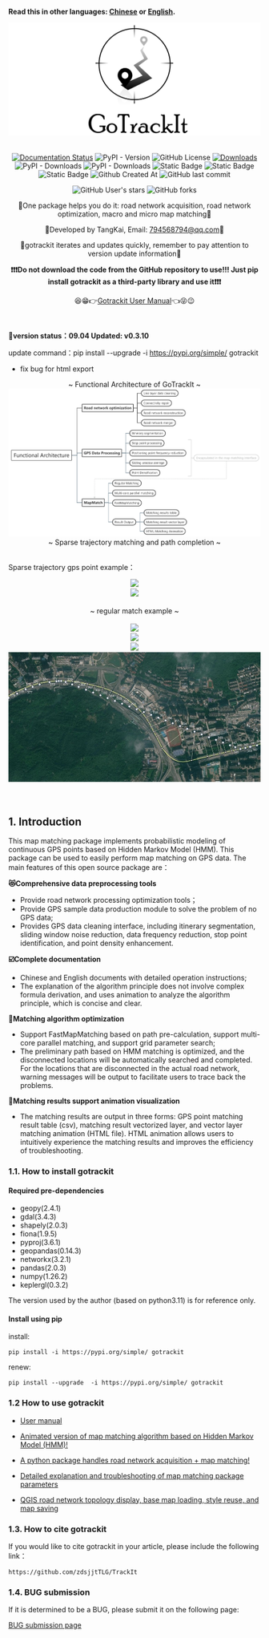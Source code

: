 **Read this in other languages: [Chinese](README.md) or [English](README.md).**

<div align="center">
    <img src="docs/_static/images/gotrackit.png" />
</div>

<br>

<div align=center>

[![Documentation Status](https://readthedocs.org/projects/gotrackit/badge/?version=latest)](https://gotrackit.readthedocs.io/en/latest/?badge=latest)
![PyPI - Version](https://img.shields.io/pypi/v/gotrackit)
![GitHub License](https://img.shields.io/github/license/zdsjjtTLG/Trackit)
[![Downloads](https://static.pepy.tech/badge/gotrackit)](https://pepy.tech/project/gotrackit)
![PyPI - Downloads](https://img.shields.io/pypi/dw/gotrackit)
![PyPI - Downloads](https://img.shields.io/pypi/dm/gotrackit)
![Static Badge](https://img.shields.io/badge/Model-HMM-9EC231)
![Static Badge](https://img.shields.io/badge/Optimization-FastMapMatching-blue)
![Static Badge](https://img.shields.io/badge/Optimization-MultiCoreParallelism-9EC231)
![Github Created At](https://img.shields.io/github/created-at/zdsjjtTLG/Trackit)
![GitHub last commit](https://img.shields.io/github/last-commit/zdsjjtTLG/Trackit)

![GitHub User's stars](https://img.shields.io/github/stars/zdsjjtTLG)
![GitHub forks](https://img.shields.io/github/forks/zdsjjtTLG/Trackit)



💪One package helps you do it: road network acquisition, road network optimization, macro and micro map matching💪

👻Developed by TangKai, Email: 794568794@qq.com👻

🔑gotrackit iterates and updates quickly, remember to pay attention to version update information🔑

**❗❗❗Do not download the code from the GitHub repository to use!!! Just pip install gotrackit as a third-party library and use it❗❗❗**

😆😁👉[Gotrackit User Manual](https://gotrackit.readthedocs.io/en/latest/)👈😝😉
</div>
<br>


**💬version status：09.04 Updated: v0.3.10**

update command：pip install --upgrade  -i https://pypi.org/simple/ gotrackit

- fix bug for html export

<div align=center>
~ Functional Architecture of GoTrackIt ~
</div>

<div align="center">
    <img src="docs/_static/images/FunctionGraphEn.png" />
</div>


<div align=center>
~ Sparse trajectory matching and path completion ~
</div>


<br>

Sparse trajectory gps point example：
<div align="center">
    <img src="docs/_static/images/极稀疏轨迹匹配.gif" />
</div>


<div align="center">
    <img src="docs/_static/images/匹配动画样例3.gif" />
</div>


<br>

<div align=center>
~ regular match example ~
</div>

<br>

<div align="center">
    <img src="docs/_static/images/匹配动画样例1.gif" />
</div>

<div align="center">
    <img src="docs/_static/images/匹配动画样例2.gif" />
</div>


<div align="center">
    <img src="docs/_static/images/匹配动画样例4.gif" />
</div>

<div align="center">
    <img src="docs/_static/images/geojson_res.jpg" />
</div>

<br>

<br>


## 1. Introduction
This map matching package implements probabilistic modeling of continuous GPS points based on Hidden Markov Model (HMM). This package can be used to easily perform map matching on GPS data. The main features of this open source package are：

**😻Comprehensive data preprocessing tools**
- Provide road network processing optimization tools；
- Provide GPS sample data production module to solve the problem of no GPS data;
- Provides GPS data cleaning interface, including itinerary segmentation, sliding window noise reduction, data frequency reduction, stop point identification, and point density enhancement.


**☑️Complete documentation**
- Chinese and English documents with detailed operation instructions;
- The explanation of the algorithm principle does not involve complex formula derivation, and uses animation to analyze the algorithm principle, which is concise and clear.


**🚀Matching algorithm optimization**
- Support FastMapMatching based on path pre-calculation, support multi-core parallel matching, and support grid parameter search;
- The preliminary path based on HMM matching is optimized, and the disconnected locations will be automatically searched and completed. For the locations that are disconnected in the actual road network, warning messages will be output to facilitate users to trace back the problems.


**🌈Matching results support animation visualization**
- The matching results are output in three forms: GPS point matching result table (csv), matching result vectorized layer, and vector layer matching animation (HTML file). HTML animation allows users to intuitively experience the matching results and improves the efficiency of troubleshooting.




### 1.1. How to install gotrackit

#### __Required pre-dependencies__

- geopy(2.4.1)
- gdal(3.4.3)
- shapely(2.0.3)
- fiona(1.9.5)
- pyproj(3.6.1)
- geopandas(0.14.3)
- networkx(3.2.1)
- pandas(2.0.3)
- numpy(1.26.2)
- keplergl(0.3.2)

The version used by the author (based on python3.11) is for reference only.

#### __Install using pip__

install:
``` shell
pip install -i https://pypi.org/simple/ gotrackit
```

renew:
``` shell
pip install --upgrade  -i https://pypi.org/simple/ gotrackit
```

### 1.2 How to use gotrackit

- [User manual](https://gotrackitdocs.readthedocs.io/en/latest/)

- [Animated version of map matching algorithm based on Hidden Markov Model (HMM)!](https://www.bilibili.com/video/BV1gQ4y1w7dC)

- [A python package handles road network acquisition + map matching!](https://www.bilibili.com/video/BV1nC411z7Vg)

- [Detailed explanation and troubleshooting of map matching package parameters](https://www.bilibili.com/video/BV1qK421Y7hV)

- [QGIS road network topology display, base map loading, style reuse, and map saving](https://www.bilibili.com/video/BV1Sq421F7QX)


### 1.3. How to cite gotrackit

If you would like to cite gotrackit in your article, please include the following link：

``` shell
https://github.com/zdsjjtTLG/TrackIt
```

### 1.4. BUG submission

If it is determined to be a BUG, please submit it on the following page:

[BUG submission page](https://github.com/zdsjjtTLG/TrackIt/issues)